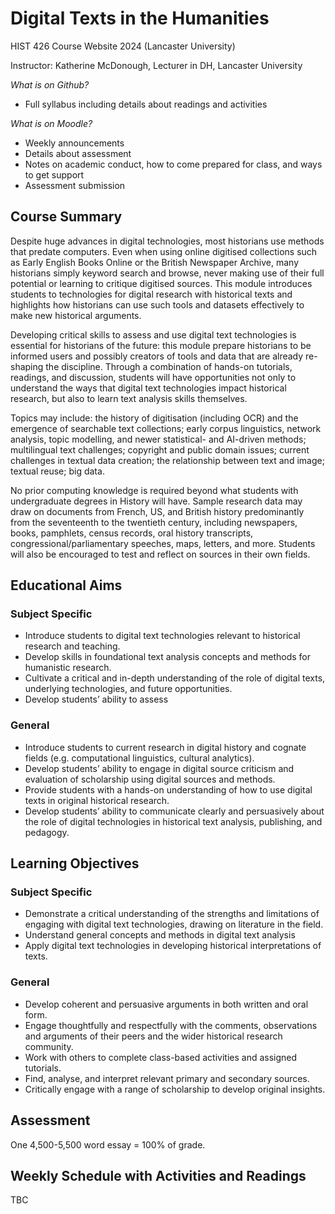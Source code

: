 # Digital Texts in the Humanities
HIST 426 Course Website 2024 (Lancaster University)

Instructor: Katherine McDonough, Lecturer in DH, Lancaster University

_What is on Github?_
- Full syllabus including details about readings and activities

_What is on Moodle?_
- Weekly announcements
- Details about assessment
- Notes on academic conduct, how to come prepared for class, and ways to get support
- Assessment submission

## Course Summary

Despite huge advances in digital technologies, most historians use methods that predate computers. Even when using online digitised collections such as Early English Books Online or the British Newspaper Archive, many historians simply keyword search and browse, never making use of their full potential or learning to critique digitised sources. This module introduces students to technologies for digital research with historical texts and highlights how historians can use such tools and datasets effectively to make new historical arguments. 

Developing critical skills to assess and use digital text technologies is essential for historians of the future: this module prepare historians to be informed users and possibly creators of tools and data that are already re-shaping the discipline. Through a combination of hands-on tutorials, readings, and discussion, students will have opportunities not only to understand the ways that digital text technologies impact historical research, but also to learn text analysis skills themselves.

Topics may include: the history of digitisation (including OCR) and the emergence of searchable text collections; early corpus linguistics, network analysis, topic modelling, and newer statistical- and AI-driven methods; multilingual text challenges; copyright and public domain issues; current challenges in textual data creation; the relationship between text and image; textual reuse; big data.

No prior computing knowledge is required beyond what students with undergraduate degrees in History will have. Sample research data may draw on documents from French, US, and British history predominantly from the seventeenth to the twentieth century, including newspapers, books, pamphlets, census records, oral history transcripts, congressional/parliamentary speeches, maps, letters, and more. Students will also be encouraged to test and reflect on sources in their own fields. 

## Educational Aims
### Subject Specific
- Introduce students to digital text technologies relevant to historical research and teaching.
- Develop skills in foundational text analysis concepts and methods for humanistic research.
- Cultivate a critical and in-depth understanding of the role of digital texts, underlying technologies, and future opportunities.
- Develop students’ ability to assess 
### General
- Introduce students to current research in digital history and cognate fields (e.g. computational linguistics, cultural analytics).
- Develop students’ ability to engage in digital source criticism and evaluation of scholarship using digital sources and methods.
- Provide students with a hands-on understanding of how to use digital texts in original historical research.
- Develop students’ ability to communicate clearly and persuasively about the role of digital technologies in historical text analysis, publishing, and pedagogy.


## Learning Objectives
### Subject Specific
- Demonstrate a critical understanding of the strengths and limitations of engaging with digital text technologies, drawing on literature in the field.
- Understand general concepts and methods in digital text analysis
- Apply digital text technologies in developing historical interpretations of texts.
### General
- Develop coherent and persuasive arguments in both written and oral form.
- Engage thoughtfully and respectfully with the comments, observations and arguments of their peers and the wider historical research community.
- Work with others to complete class-based activities and assigned tutorials.
- Find, analyse, and interpret relevant primary and secondary sources.
- Critically engage with a range of scholarship to develop original insights.

## Assessment
One 4,500-5,500 word essay = 100% of grade.

## Weekly Schedule with Activities and Readings

TBC


